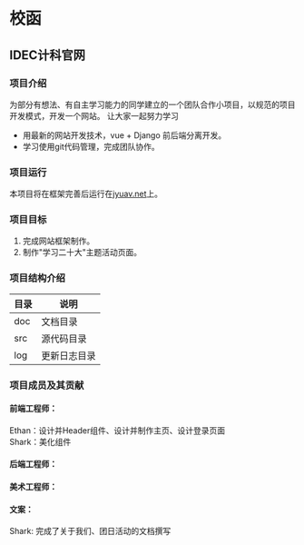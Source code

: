# 校函
## IDEC计科官网

### 项目介绍
为部分有想法、有自主学习能力的同学建立的一个团队合作小项目，以规范的项目开发模式，开发一个网站。
让大家一起努力学习


- 用最新的网站开发技术，vue + Django 前后端分离开发。
- 学习使用git代码管理，完成团队协作。

### 项目运行
本项目将在框架完善后运行在[jyuav.net](http://jyuav.net/)上。

### 项目目标
1. 完成网站框架制作。
2. 制作"学习二十大"主题活动页面。

### 项目结构介绍
| 目录            | 说明       |
|---------------|----------|
| doc           | 文档目录     |
| src           | 源代码目录    |
| log           | 更新日志目录     |

### 项目成员及其贡献

#### 前端工程师：
Ethan：设计并Header组件、设计并制作主页、设计登录页面 <br>
Shark：美化组件

#### 后端工程师：


#### 美术工程师：

#### 文案：
Shark: 完成了关于我们、团日活动的文档撰写
